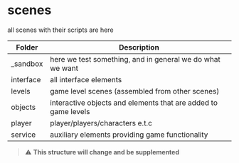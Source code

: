 # scenes
all scenes with their scripts are here<br>

| Folder    | Description                                                    |
|-----------|----------------------------------------------------------------|
| _sandbox  | here we test something, and in general we do what we want      |
| interface | all interface elements                                         |
| levels    | game level scenes (assembled from other scenes)                |
| objects   | interactive objects and elements that are added to game levels |
| player    | player/players/characters e.t.c                                |
| service   | auxiliary elements providing game functionality                |

> :warning: **This structure will change and be supplemented**